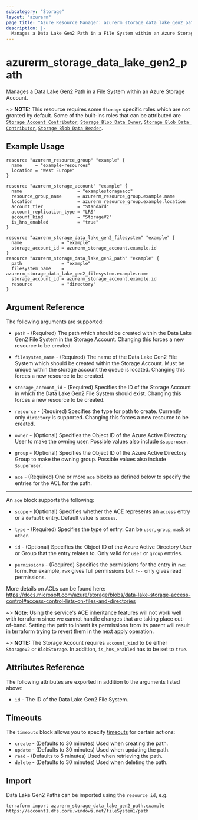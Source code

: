 ```yaml
---
subcategory: "Storage"
layout: "azurerm"
page_title: "Azure Resource Manager: azurerm_storage_data_lake_gen2_path"
description: |-
  Manages a Data Lake Gen2 Path in a File System within an Azure Storage Account.
---
```


# azurerm_storage_data_lake_gen2_path

Manages a Data Lake Gen2 Path in a File System within an Azure Storage Account.

~> **NOTE:** This resource requires some `Storage` specific roles which are not granted by default. Some of the built-ins roles that can be attributed are [`Storage Account Contributor`](https://docs.microsoft.com/azure/role-based-access-control/built-in-roles#storage-account-contributor), [`Storage Blob Data Owner`](https://docs.microsoft.com/azure/role-based-access-control/built-in-roles#storage-blob-data-owner), [`Storage Blob Data Contributor`](https://docs.microsoft.com/azure/role-based-access-control/built-in-roles#storage-blob-data-contributor), [`Storage Blob Data Reader`](https://docs.microsoft.com/azure/role-based-access-control/built-in-roles#storage-blob-data-reader).

## Example Usage

```hcl
resource "azurerm_resource_group" "example" {
  name     = "example-resources"
  location = "West Europe"
}

resource "azurerm_storage_account" "example" {
  name                     = "examplestorageacc"
  resource_group_name      = azurerm_resource_group.example.name
  location                 = azurerm_resource_group.example.location
  account_tier             = "Standard"
  account_replication_type = "LRS"
  account_kind             = "StorageV2"
  is_hns_enabled           = "true"
}

resource "azurerm_storage_data_lake_gen2_filesystem" "example" {
  name               = "example"
  storage_account_id = azurerm_storage_account.example.id
}
resource "azurerm_storage_data_lake_gen2_path" "example" {
  path               = "example"
  filesystem_name    = azurerm_storage_data_lake_gen2_filesystem.example.name
  storage_account_id = azurerm_storage_account.example.id
  resource           = "directory"
}

```

## Argument Reference

The following arguments are supported:

* `path` - (Required) The path which should be created within the Data Lake Gen2 File System in the Storage Account. Changing this forces a new resource to be created.

* `filesystem_name` - (Required) The name of the Data Lake Gen2 File System which should be created within the Storage Account. Must be unique within the storage account the queue is located. Changing this forces a new resource to be created.

* `storage_account_id` - (Required) Specifies the ID of the Storage Account in which the Data Lake Gen2 File System should exist. Changing this forces a new resource to be created.

* `resource` - (Required) Specifies the type for path to create. Currently only `directory` is supported. Changing this forces a new resource to be created.

* `owner` - (Optional) Specifies the Object ID of the Azure Active Directory User to make the owning user. Possible values also include `$superuser`.

* `group` - (Optional) Specifies the Object ID of the Azure Active Directory Group to make the owning group. Possible values also include `$superuser`.

* `ace` - (Required) One or more `ace` blocks as defined below to specify the entries for the ACL for the path.

---

An `ace` block supports the following:

* `scope` - (Optional) Specifies whether the ACE represents an `access` entry or a `default` entry. Default value is `access`.

* `type` - (Required) Specifies the type of entry. Can be `user`, `group`, `mask` or `other`.

* `id` - (Optional) Specifies the Object ID of the Azure Active Directory User or Group that the entry relates to. Only valid for `user` or `group` entries.

* `permissions` - (Required) Specifies the permissions for the entry in `rwx` form. For example, `rwx` gives full permissions but `r--` only gives read permissions.

More details on ACLs can be found here: <https://docs.microsoft.com/azure/storage/blobs/data-lake-storage-access-control#access-control-lists-on-files-and-directories>

~> **Note:** Using the service's ACE inheritance features will not work well with terraform since we cannot handle changes that are taking place out-of-band. Setting the path to inherit its permissions from its parent will result in terraform trying to revert them in the next apply operation.

~> **NOTE:** The Storage Account requires `account_kind` to be either `StorageV2` or `BlobStorage`. In addition, `is_hns_enabled` has to be set to `true`.

## Attributes Reference

The following attributes are exported in addition to the arguments listed above:

* `id` - The ID of the Data Lake Gen2 File System.

## Timeouts

The `timeouts` block allows you to specify [timeouts](https://www.terraform.io/language/resources/syntax#operation-timeouts) for certain actions:

* `create` - (Defaults to 30 minutes) Used when creating the path.
* `update` - (Defaults to 30 minutes) Used when updating the path.
* `read` - (Defaults to 5 minutes) Used when retrieving the path.
* `delete` - (Defaults to 30 minutes) Used when deleting the path.

## Import

Data Lake Gen2 Paths can be imported using the `resource id`, e.g.

```shell
terraform import azurerm_storage_data_lake_gen2_path.example https://account1.dfs.core.windows.net/fileSystem1/path
```
